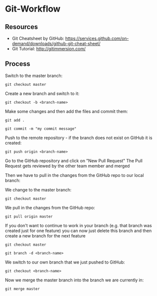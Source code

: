 # Git-Workflow

## Resources
- Git Cheatsheet by GitHub: https://services.github.com/on-demand/downloads/github-git-cheat-sheet/
- Git Tutorial: http://gitimmersion.com/
## Process

Switch to the master branch: 
    
    git checkout master

Create a new branch and switch to it: 
    
    git checkout -b <branch-name>

Make some changes and then add the files and commit them: 
    
    git add .

    git commit -m "my commit message"

Push to the remote repository - if the branch does not exist on GitHub it is created: 
    
    git push origin <branch-name>

Go to the GitHub repository and click on "New Pull Request"
The Pull Request gets reviewed by the other team member and merged

Then we have to pull in the changes from the GitHub repo to our local branch:

We change to the master branch:
    
    git checkout master

We pull in the changes from the GitHub repo:
    
    git pull origin master

If you don't want to continue to work in your branch (e.g. that branch was created just for one feature) you can now just delete this branch and then create a new branch for the next feature

    git checkout master

    git branch -d <branch-name>

We switch to our own branch that we just pushed to GitHub: 
    
    git checkout <branch-name>

Now we merge the master branch into the branch we are currently in:
    
    git merge master